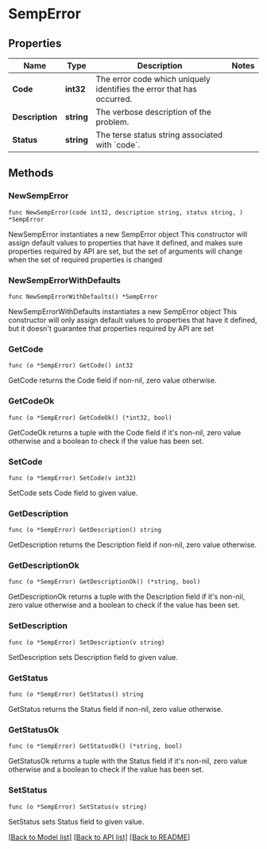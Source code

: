 # SempError

## Properties

Name | Type | Description | Notes
------------ | ------------- | ------------- | -------------
**Code** | **int32** | The error code which uniquely identifies the error that has occurred. | 
**Description** | **string** | The verbose description of the problem. | 
**Status** | **string** | The terse status string associated with &#x60;code&#x60;. | 

## Methods

### NewSempError

`func NewSempError(code int32, description string, status string, ) *SempError`

NewSempError instantiates a new SempError object
This constructor will assign default values to properties that have it defined,
and makes sure properties required by API are set, but the set of arguments
will change when the set of required properties is changed

### NewSempErrorWithDefaults

`func NewSempErrorWithDefaults() *SempError`

NewSempErrorWithDefaults instantiates a new SempError object
This constructor will only assign default values to properties that have it defined,
but it doesn't guarantee that properties required by API are set

### GetCode

`func (o *SempError) GetCode() int32`

GetCode returns the Code field if non-nil, zero value otherwise.

### GetCodeOk

`func (o *SempError) GetCodeOk() (*int32, bool)`

GetCodeOk returns a tuple with the Code field if it's non-nil, zero value otherwise
and a boolean to check if the value has been set.

### SetCode

`func (o *SempError) SetCode(v int32)`

SetCode sets Code field to given value.


### GetDescription

`func (o *SempError) GetDescription() string`

GetDescription returns the Description field if non-nil, zero value otherwise.

### GetDescriptionOk

`func (o *SempError) GetDescriptionOk() (*string, bool)`

GetDescriptionOk returns a tuple with the Description field if it's non-nil, zero value otherwise
and a boolean to check if the value has been set.

### SetDescription

`func (o *SempError) SetDescription(v string)`

SetDescription sets Description field to given value.


### GetStatus

`func (o *SempError) GetStatus() string`

GetStatus returns the Status field if non-nil, zero value otherwise.

### GetStatusOk

`func (o *SempError) GetStatusOk() (*string, bool)`

GetStatusOk returns a tuple with the Status field if it's non-nil, zero value otherwise
and a boolean to check if the value has been set.

### SetStatus

`func (o *SempError) SetStatus(v string)`

SetStatus sets Status field to given value.



[[Back to Model list]](../README.md#documentation-for-models) [[Back to API list]](../README.md#documentation-for-api-endpoints) [[Back to README]](../README.md)


